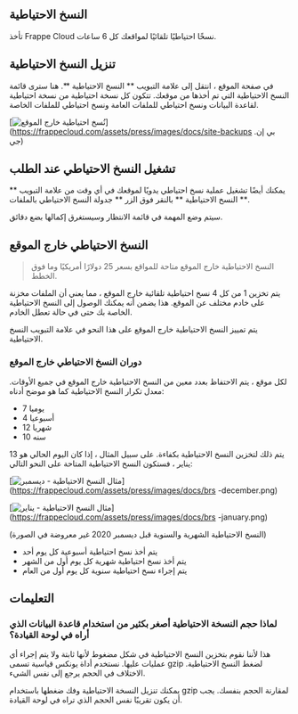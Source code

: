 ## النسخ الاحتياطية

تأخذ Frappe Cloud نسخًا احتياطيًا تلقائيًا لمواقعك كل 6 ساعات.

## تنزيل النسخ الاحتياطية

في صفحة الموقع ، انتقل إلى علامة التبويب ** النسخ الاحتياطية **. هنا سترى قائمة النسخ الاحتياطية التي تم أخذها من موقعك. تتكون كل نسخة احتياطية من نسخة احتياطية لقاعدة البيانات ونسخ احتياطي للملفات العامة ونسخ احتياطي للملفات الخاصة.

[![نُسخ احتياطية خارج الموقع](https://frappecloud.com/assets/press/images/docs/site-backups.png)](https://frappecloud.com/assets/press/images/docs/site-backups .بي إن جي)

## تشغيل النسخ الاحتياطي عند الطلب

يمكنك أيضًا تشغيل عملية نسخ احتياطي يدويًا لموقعك في أي وقت من علامة التبويب ** النسخ الاحتياطية ** بالنقر فوق الزر ** جدولة النسخ الاحتياطي بالملفات **.

سيتم وضع المهمة في قائمة الانتظار وسيستغرق إكمالها بضع دقائق.

## النسخ الاحتياطي خارج الموقع

> النسخ الاحتياطية خارج الموقع متاحة للمواقع بسعر 25 دولارًا أمريكيًا وما فوق الخطط.

يتم تخزين 1 من كل 4 نسخ احتياطية تلقائية خارج الموقع ، مما يعني أن الملفات مخزنة على خادم مختلف عن الموقع. هذا يضمن أنه يمكنك الوصول إلى النسخ الاحتياطية الخاصة بك حتى في حالة تعطل الخادم.

يتم تمييز النسخ الاحتياطية خارج الموقع على هذا النحو في علامة التبويب النسخ الاحتياطية.

### دوران النسخ الاحتياطي خارج الموقع

لكل موقع ، يتم الاحتفاظ بعدد معين من النسخ الاحتياطية خارج الموقع في جميع الأوقات. معدل تكرار النسخ الاحتياطية كما هو موضح أدناه:

* 7 يوميا
* 4 أسبوعيا
* 12 شهريا
* 10 سنه

يتم ذلك لتخزين النسخ الاحتياطية بكفاءة. على سبيل المثال ، إذا كان اليوم الحالي هو 13 يناير ، فستكون النسخ الاحتياطية المتاحة على النحو التالي:

[![مثال النسخ الاحتياطية - ديسمبر](https://frappecloud.com/assets/press/images/docs/brs-december.png)](https://frappecloud.com/assets/press/images/docs/brs -december.png)

[![مثال النسخ الاحتياطية - يناير](https://frappecloud.com/assets/press/images/docs/brs-january.png)](https://frappecloud.com/assets/press/images/docs/brs -january.png)

(النسخ الاحتياطية الشهرية والسنوية قبل ديسمبر 2020 غير معروضة في الصورة)

* يتم أخذ نسخ احتياطية أسبوعية كل يوم أحد
* يتم أخذ نسخ احتياطية شهرية كل يوم أول من الشهر
* يتم إجراء نسخ احتياطية سنوية كل يوم أول من العام

## التعليمات

### لماذا حجم النسخة الاحتياطية أصغر بكثير من استخدام قاعدة البيانات الذي أراه في لوحة القيادة؟

هذا لأننا نقوم بتخزين النسخ الاحتياطية في شكل مضغوط لأنها ثابتة ولا يتم إجراء أي عمليات عليها. نستخدم أداة يونكس قياسية تسمى gzip لضغط النسخ الاحتياطية. الاختلاف في الحجم يرجع إلى نفس الشيء.

يمكنك تنزيل النسخة الاحتياطية وفك ضغطها باستخدام gzip لمقارنة الحجم بنفسك. يجب أن يكون تقريبًا نفس الحجم الذي تراه في لوحة القيادة.